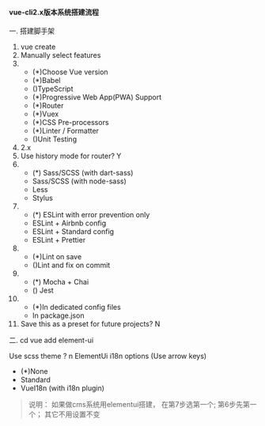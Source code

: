 #### vue-cli2.x版本系统搭建流程
一. 搭建脚手架
1. vue create <project-name>
2. Manually select features
3. - (*)Choose Vue version
   - (*)Babel
   - ()TypeScript
   - (*)Progressive Web App(PWA) Support
   - (*)Router
   - (*)Vuex
   - (*)CSS Pre-processors
   - (*)Linter / Formatter
   - ()Unit Testing
4. 2.x
5. Use history mode for router?  Y
6. - (*) Sass/SCSS (with dart-sass)
   - Sass/SCSS (with node-sass)
   - Less
   - Stylus
7. - (*) ESLint with error prevention only
   - ESLint + Airbnb config
   - ESLint + Standard config
   - ESLint + Prettier
8. - (*)Lint on save
   - ()Lint and fix on commit
9. - (*) Mocha + Chai
   - () Jest
10. - (*)In dedicated config files
    - In package.json
11. Save this as a preset for future projects? N

二. cd <project-name>
vue add element-ui

Use scss theme ? n
ElementUi i18n options (Use arrow keys)
- (*)None
- Standard
- VueI18n (with i18n plugin)

> 说明： 如果做cms系统用elementui搭建， 在第7步选第一个;
> 第6步先第一个；
> 其它不用设置不变